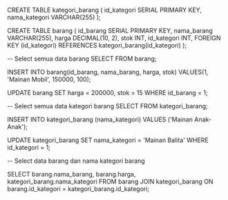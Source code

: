 CREATE TABLE kategori_barang
(
	id_kategori SERIAL PRIMARY KEY,
	nama_kategori VARCHAR(255)
);

CREATE TABLE barang (
  id_barang SERIAL PRIMARY KEY,
  nama_barang VARCHAR(255),
  harga DECIMAL(10, 2),
  stok INT,
  id_kategori INT,
  FOREIGN KEY (id_kategori) REFERENCES kategori_barang(id_kategori)
);

-- Select semua data barang
SELECT FROM barang;

INSERT INTO barang(id_barang, nama_barang, harga, stok)
VALUES(1, 'Mainan Mobil', 150000, 100);

UPDATE barang SET harga = 200000, stok = 15 WHERE id_barang = 1;

-- Select semua data kategori barang
SELECT FROM kategori_barang;

INSERT INTO kategori_barang (nama_kategori)
VALUES ('Mainan Anak-Anak');

UPDATE kategori_barang SET nama_kategori = 'Mainan Balita' WHERE id_kategori = 1;

-- Select data barang dan nama kategori barang

SELECT barang.nama_barang, barang.harga, kategori_barang.nama_kategori
FROM barang
JOIN kategori_barang ON barang.id_kategori = kategori_barang.id_kategori;
